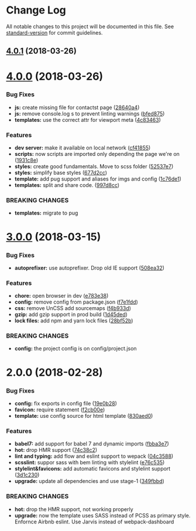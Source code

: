 # Change Log

All notable changes to this project will be documented in this file. See [standard-version](https://github.com/conventional-changelog/standard-version) for commit guidelines.

<a name="4.0.1"></a>
## [4.0.1](https://github.com/taverasmisael/Webpack-Starter-Kit/compare/v4.0.0...v4.0.1) (2018-03-26)



<a name="4.0.0"></a>
# [4.0.0](https://github.com/taverasmisael/Webpack-Starter-Kit/compare/v3.0.0...v4.0.0) (2018-03-26)


### Bug Fixes

* **js:** create missing file for contactst page ([28640a4](https://github.com/taverasmisael/Webpack-Starter-Kit/commit/28640a4))
* **js:** remove console.log s to prevent linting warnings ([bfed875](https://github.com/taverasmisael/Webpack-Starter-Kit/commit/bfed875))
* **templates:** use the correct attr for viewport meta ([4c83463](https://github.com/taverasmisael/Webpack-Starter-Kit/commit/4c83463))


### Features

* **dev server:** make it available on local network ([cf41855](https://github.com/taverasmisael/Webpack-Starter-Kit/commit/cf41855))
* **scripts:** now scripts are imported only depending the page we're on ([1931c8e](https://github.com/taverasmisael/Webpack-Starter-Kit/commit/1931c8e))
* **styles:** create good fundamentals. Move to scss folder ([52537e7](https://github.com/taverasmisael/Webpack-Starter-Kit/commit/52537e7))
* **styles:** simplify base styles ([677d2cc](https://github.com/taverasmisael/Webpack-Starter-Kit/commit/677d2cc))
* **template:** add pug support and aliases for imgs and config ([1c76de1](https://github.com/taverasmisael/Webpack-Starter-Kit/commit/1c76de1))
* **templates:** split and share code. ([997d8cc](https://github.com/taverasmisael/Webpack-Starter-Kit/commit/997d8cc))


### BREAKING CHANGES

* **templates:** migrate to pug



<a name="3.0.0"></a>
# [3.0.0](https://github.com/taverasmisael/Webpack-Starter-Kit/compare/v2.0.0...v3.0.0) (2018-03-15)


### Bug Fixes

* **autoprefixer:** use autoprefixer. Drop old IE support ([508ea32](https://github.com/taverasmisael/Webpack-Starter-Kit/commit/508ea32))


### Features

* **chore:** open browser in dev ([e783e38](https://github.com/taverasmisael/Webpack-Starter-Kit/commit/e783e38))
* **config:** remove config from package.json ([f7e1fdd](https://github.com/taverasmisael/Webpack-Starter-Kit/commit/f7e1fdd))
* **css:** remove UnCSS add sourcemaps ([f4b933d](https://github.com/taverasmisael/Webpack-Starter-Kit/commit/f4b933d))
* **gzip:** add gzip support in prod build ([1d45ded](https://github.com/taverasmisael/Webpack-Starter-Kit/commit/1d45ded))
* **lock files:** add npm and yarn lock files ([28bf52b](https://github.com/taverasmisael/Webpack-Starter-Kit/commit/28bf52b))


### BREAKING CHANGES

* **config:** the project config is on config/project.json



<a name="2.0.0"></a>
# 2.0.0 (2018-02-28)


### Bug Fixes

* **config:** fix exports in config file ([19e0b28](https://github.com/taverasmisael/Webpack-Starter-Kit/commit/19e0b28))
* **favicon:** require statement ([f2cb00e](https://github.com/taverasmisael/Webpack-Starter-Kit/commit/f2cb00e))
* **template:** use config source for html template ([830aed0](https://github.com/taverasmisael/Webpack-Starter-Kit/commit/830aed0))


### Features

* **babel7:** add support for babel 7 and dynamic imports ([fbba3e7](https://github.com/taverasmisael/Webpack-Starter-Kit/commit/fbba3e7))
* **hot:** drop HMR support ([74c38c2](https://github.com/taverasmisael/Webpack-Starter-Kit/commit/74c38c2))
* **lint and typing:** add flow and eslint support to wepack ([04c3588](https://github.com/taverasmisael/Webpack-Starter-Kit/commit/04c3588))
* **scsslint:** suppor sass with bem linting with stylelint ([e76c535](https://github.com/taverasmisael/Webpack-Starter-Kit/commit/e76c535))
* **stylelint&favicons:** add automatic favicons and stylelint support ([3d1c230](https://github.com/taverasmisael/Webpack-Starter-Kit/commit/3d1c230))
* **upgrade:** update all dependencies and use stage-1 ([349fbbd](https://github.com/taverasmisael/Webpack-Starter-Kit/commit/349fbbd))


### BREAKING CHANGES

* **hot:** drop the HMR support, not working properly
* **upgrade:** now the template uses SASS instead of PCSS as primary style. Enfornce Airbnb eslint. Use Jarvis instead of webpack-dashboard
